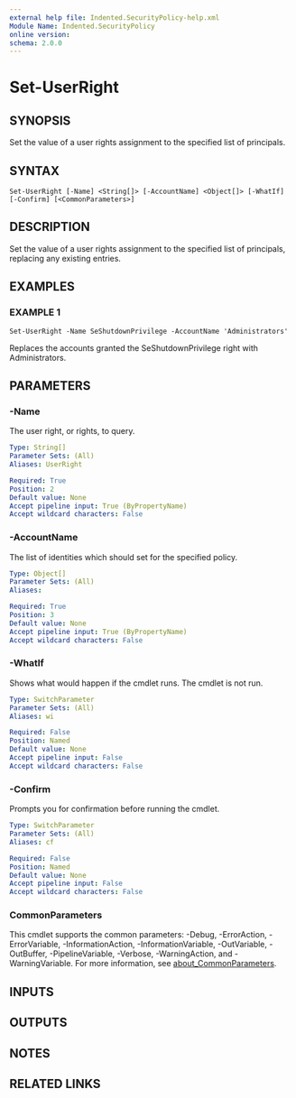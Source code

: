 ```yaml
---
external help file: Indented.SecurityPolicy-help.xml
Module Name: Indented.SecurityPolicy
online version:
schema: 2.0.0
---
```


# Set-UserRight

## SYNOPSIS
Set the value of a user rights assignment to the specified list of principals.

## SYNTAX

```
Set-UserRight [-Name] <String[]> [-AccountName] <Object[]> [-WhatIf] [-Confirm] [<CommonParameters>]
```

## DESCRIPTION
Set the value of a user rights assignment to the specified list of principals, replacing any existing entries.

## EXAMPLES

### EXAMPLE 1
```
Set-UserRight -Name SeShutdownPrivilege -AccountName 'Administrators'
```

Replaces the accounts granted the SeShutdownPrivilege right with Administrators.

## PARAMETERS

### -Name
The user right, or rights, to query.

```yaml
Type: String[]
Parameter Sets: (All)
Aliases: UserRight

Required: True
Position: 2
Default value: None
Accept pipeline input: True (ByPropertyName)
Accept wildcard characters: False
```

### -AccountName
The list of identities which should set for the specified policy.

```yaml
Type: Object[]
Parameter Sets: (All)
Aliases:

Required: True
Position: 3
Default value: None
Accept pipeline input: True (ByPropertyName)
Accept wildcard characters: False
```

### -WhatIf
Shows what would happen if the cmdlet runs.
The cmdlet is not run.

```yaml
Type: SwitchParameter
Parameter Sets: (All)
Aliases: wi

Required: False
Position: Named
Default value: None
Accept pipeline input: False
Accept wildcard characters: False
```

### -Confirm
Prompts you for confirmation before running the cmdlet.

```yaml
Type: SwitchParameter
Parameter Sets: (All)
Aliases: cf

Required: False
Position: Named
Default value: None
Accept pipeline input: False
Accept wildcard characters: False
```

### CommonParameters
This cmdlet supports the common parameters: -Debug, -ErrorAction, -ErrorVariable, -InformationAction, -InformationVariable, -OutVariable, -OutBuffer, -PipelineVariable, -Verbose, -WarningAction, and -WarningVariable. For more information, see [about_CommonParameters](http://go.microsoft.com/fwlink/?LinkID=113216).

## INPUTS

## OUTPUTS

## NOTES

## RELATED LINKS
